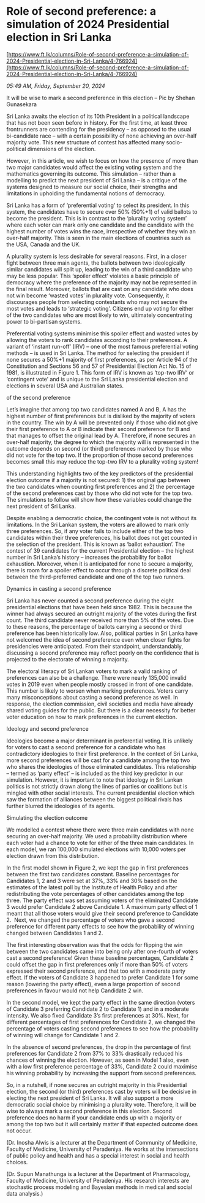 # Role of second preference: a simulation of 2024 Presidential election in Sri Lanka

[https://www.ft.lk/columns/Role-of-second-preference-a-simulation-of-2024-Presidential-election-in-Sri-Lanka/4-766924](https://www.ft.lk/columns/Role-of-second-preference-a-simulation-of-2024-Presidential-election-in-Sri-Lanka/4-766924)

*05:49 AM, Friday, September 20, 2024*

It will be wise to mark a second preference in this election – Pic by Shehan Gunasekara

Sri Lanka awaits the election of its 10th President in a political landscape that has not been seen before in history. For the first time, at least three frontrunners are contending for the presidency – as opposed to the usual bi-candidate race – with a certain possibility of none achieving an over-half majority vote. This new structure of contest has affected many socio-political dimensions of the election.

However, in this article, we wish to focus on how the presence of more than two major candidates would affect the existing voting system and the mathematics governing its outcome. This simulation – rather than a modelling to predict the next president of Sri Lanka – is a critique of the systems designed to measure our social choice, their strengths and limitations in upholding the fundamental notions of democracy.

Sri Lanka has a form of ‘preferential voting’ to select its president. In this system, the candidates have to secure over 50% (50%+1) of valid ballots to become the president. This is in contrast to the ‘plurality voting system’ where each voter can mark only one candidate and the candidate with the highest number of votes wins the race, irrespective of whether they win an over-half majority. This is seen in the main elections of countries such as the USA, Canada and the UK.

A plurality system is less desirable for several reasons. First, in a closer fight between three main agents, the ballots between two ideologically similar candidates will split up, leading to the win of a third candidate who may be less popular. This ‘spoiler effect’ violates a basic principle of democracy where the preference of the majority may not be represented in the final result. Moreover, ballots that are cast on any candidate who does not win become ‘wasted votes’ in plurality vote. Consequently, it discourages people from selecting contestants who may not secure the most votes and leads to ‘strategic voting’. Citizens end up voting for either of the two candidates who are most likely to win, ultimately concentrating power to bi-partisan systems.

Preferential voting systems minimise this spoiler effect and wasted votes by allowing the voters to rank candidates according to their preferences. A variant of ‘instant run-off’ (IRV) – one of the most famous preferential voting methods – is used in Sri Lanka. The method for selecting the president if none secures a 50%+1 majority of first preferences, as per Article 94 of the Constitution and Sections 56 and 57 of Presidential Election Act No. 15 of 1981, is illustrated in Figure 1. This form of IRV is known as ‘top-two IRV’ or ‘contingent vote’ and is unique to the Sri Lanka presidential election and elections in several USA and Australian states.

of the second preference

Let’s imagine that among top two candidates named A and B, A has the highest number of first preferences but is disliked by the majority of voters in the country. The win by A will be prevented only if those who did not give their first preference to A or B indicate their second preference for B and that manages to offset the original lead by A. Therefore, if none secures an over-half majority, the degree to which the majority will is represented in the outcome depends on second (or third) preferences marked by those who did not vote for the top two. If the proportion of those second preferences becomes small this may reduce the top-two IRV to a plurality voting system!

This understanding highlights two of the key predictors of the presidential election outcome if a majority is not secured: 1) the original gap between the two candidates when counting first preferences and 2) the percentage of the second preferences cast by those who did not vote for the top two. The simulations to follow will show how these variables could change the next president of Sri Lanka.

Despite enabling a democratic choice, the contingent vote is not without its limitations. In the Sri Lankan system, the voters are allowed to mark only three preferences. So, if any voter fails to include either of the top two candidates within their three preferences, his ballot does not get counted in the selection of the president. This is known as ‘ballot exhaustion’. The contest of 39 candidates for the current Presidential election – the highest number in Sri Lanka’s history – increases the probability for ballot exhaustion. Moreover, when it is anticipated for none to secure a majority, there is room for a spoiler effect to occur through a discrete political deal between the third-preferred candidate and one of the top two runners.

Dynamics in casting a second preference

Sri Lanka has never counted a second preference during the eight presidential elections that have been held since 1982. This is because the winner had always secured an outright majority of the votes during the first count. The third candidate never received more than 5% of the votes. Due to these reasons, the percentage of ballots carrying a second or third preference has been historically low. Also, political parties in Sri Lanka have not welcomed the idea of second preference even when closer fights for presidencies were anticipated. From their standpoint, understandably, discussing a second preference may reflect poorly on the confidence that is projected to the electorate of winning a majority.

The electoral literacy of Sri Lankan voters to mark a valid ranking of preferences can also be a challenge. There were nearly 135,000 invalid votes in 2019 even when people mostly crossed in front of one candidate. This number is likely to worsen when marking preferences. Voters carry many misconceptions about casting a second preference as well. In response, the election commission, civil societies and media have already shared voting guides for the public. But there is a clear necessity for better voter education on how to mark preferences in the current election.

Ideology and second preference

Ideologies become a major determinant in preferential voting. It is unlikely for voters to cast a second preference for a candidate who has contradictory ideologies to their first preference. In the context of Sri Lanka, more second preferences will be cast for a candidate among the top two who shares the ideologies of those eliminated candidates. This relationship – termed as ‘party effect’ – is included as the third key predictor in our simulation. However, it is important to note that ideology in Sri Lankan politics is not strictly drawn along the lines of parties or coalitions but is mingled with other social interests. The current presidential election which saw the formation of alliances between the biggest political rivals has further blurred the ideologies of its agents.

Simulating the election outcome

We modelled a contest where there were three main candidates with none securing an over-half majority. We used a probability distribution where each voter had a chance to vote for either of the three main candidates. In each model, we ran 100,000 simulated elections with 10,000 voters per election drawn from this distribution.

In the first model shown in Figure 2, we kept the gap in first preferences between the first two candidates constant. Baseline percentages for Candidates 1, 2 and 3 were set at 37%, 33% and 30% based on the estimates of the latest poll by the Institute of Health Policy and after redistributing the vote percentages of other candidates among the top three. The party effect was set assuming voters of the eliminated Candidate 3 would prefer Candidate 2 above Candidate 1. A maximum party effect of 1 meant that all those voters would give their second preference to Candidate 2.  Next, we changed the percentage of voters who gave a second preference for different party effects to see how the probability of winning changed between Candidates 1 and 2.

The first interesting observation was that the odds for flipping the win between the two candidates came into being only after one-fourth of voters cast a second preference! Given these baseline percentages, Candidate 2 could offset the gap in first preferences only if more than 50% of voters expressed their second preference, and that too with a moderate party effect. If the voters of Candidate 3 happened to prefer Candidate 1 for some reason (lowering the party effect), even a large proportion of second preferences in favour would not help Candidate 2 win.

In the second model, we kept the party effect in the same direction (voters of Candidate 3 preferring Candidate 2 to Candidate 1) and in a moderate intensity. We also fixed Candidate 3’s first preferences at 30%. Next, for different percentages of first preferences for Candidate 2, we changed the percentage of voters casting second preferences to see how the probability of winning will change for Candidate 1 and 2.

In the absence of second preferences, the drop in the percentage of first preferences for Candidate 2 from 37% to 33% drastically reduced his chances of winning the election. However, as seen in Model 1 also, even with a low first preference percentage of 33%, Candidate 2 could maximise his winning probability by increasing the support from second preferences.

So, in a nutshell, if none secures an outright majority in this Presidential election, the second (or third) preferences cast by voters will be decisive in electing the next president of Sri Lanka. It will also support a more democratic social choice by minimising a plurality vote. Therefore, it will be wise to always mark a second preference in this election. Second preference does no harm if your candidate ends up with a majority or among the top two but it will certainly matter if that expected outcome does not occur.

(Dr. Inosha Alwis is a lecturer at the Department of Community of Medicine, Faculty of Medicine, University of Peradeniya. He works at the intersections of public policy and health and has a special interest in social and health choices.

(Dr. Supun Manathunga is a lecturer at the Department of Pharmacology, Faculty of Medicine, University of Peradeniya. His research interests are stochastic process modeling and Bayesian methods in medical and social data analysis.)

